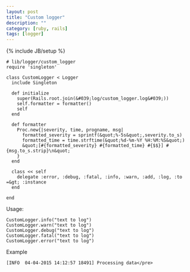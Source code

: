 ```yaml
---
layout: post
title: "Custom logger"
description: ""
category: [ruby, rails]
tags: [logger]
---
```

{% include JB/setup %}


    # lib/logger/custom_logger
    require 'singleton'

    class CustomLogger < Logger
      include Singleton
      
      def initialize
        super(Rails.root.join(&#039;log/custom_logger.log&#039;))
        self.formatter = formatter()
        self
      end

      def formatter
        Proc.new{|severity, time, progname, msg|
          formatted_severity = sprintf(&quot;%-5s&quot;,severity.to_s)
          formatted_time = time.strftime(&quot;%d-%m-%Y %H:%M:%S&quot;)
          &quot;[#{formatted_severity} #{formatted_time} #{$$}] #{msg.to_s.strip}\n&quot;
        }
      end

      class << self
        delegate :error, :debug, :fatal, :info, :warn, :add, :log, :to =&gt; :instance
      end

    end

Usage:

    CustomLogger.info("text to log")
    CustomLogger.warn("text to log")
    CustomLogger.debug("text to log")
    CustomLogger.fatal("text to log")
    CustomLogger.error("text to log")

Example

    [INFO  04-04-2015 14:12:57 18491] Processing data</pre>
